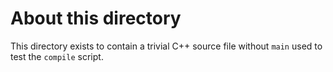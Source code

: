 # About this directory

This directory exists to contain a trivial C++ source file without `main` used to test the `compile` script.
